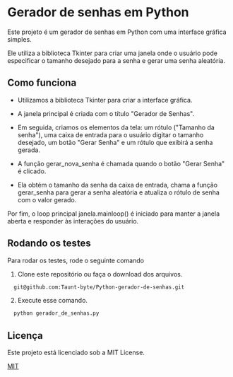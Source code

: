 # Gerador de senhas em Python

Este projeto é um gerador de senhas em Python com uma interface gráfica simples. 

Ele utiliza a biblioteca Tkinter para criar uma janela onde o usuário pode especificar o tamanho desejado para a senha e gerar uma senha aleatória.

## Como funciona

- Utilizamos a biblioteca Tkinter para criar a interface gráfica.

- A janela principal é criada com o título "Gerador de Senhas".

- Em seguida, criamos os elementos da tela: um rótulo ("Tamanho da senha"), uma caixa de entrada para o usuário digitar o tamanho desejado, um botão "Gerar Senha" e um rótulo que exibirá a senha gerada.

- A função gerar_nova_senha é chamada quando o botão "Gerar Senha" é clicado. 

- Ela obtém o tamanho da senha da caixa de entrada, chama a função gerar_senha para gerar a senha aleatória e atualiza o rótulo de senha com o valor gerado.

Por fim, o loop principal janela.mainloop() é iniciado para manter a janela aberta e responder às interações do usuário.

## Rodando os testes

Para rodar os testes, rode o seguinte comando

1) Clone este repositório ou faça o download dos arquivos.
```bash
  git@github.com:Taunt-byte/Python-gerador-de-senhas.git
```

2) Execute esse comando.

```bash
  python gerador_de_senhas.py
```

## Licença

Este projeto está licenciado sob a MIT License.

[MIT](https://choosealicense.com/licenses/mit/)